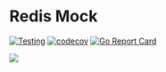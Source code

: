 # Redis Mock

[![Testing](https://github.com/nano-interactive/go-library-template/actions/workflows/test.yml/badge.svg?branch=master)](https://github.com/nano-interactive/redis-mock/actions/workflows/test.yml)
[![codecov](https://codecov.io/gh/nano-interactive/go-template-library/branch/master/graph/badge.svg?token=JQTAGQ11DS)](https://codecov.io/gh/nano-interactive/redis-mock)
[![Go Report Card](https://goreportcard.com/badge/github.com/nano-interactive/go-template-library)](https://goreportcard.com/report/github.com/nano-interactive/redis-mock)

![](https://raw.githubusercontent.com/egonelbre/gophers/master/vector/superhero/lifting-1TB.svg)